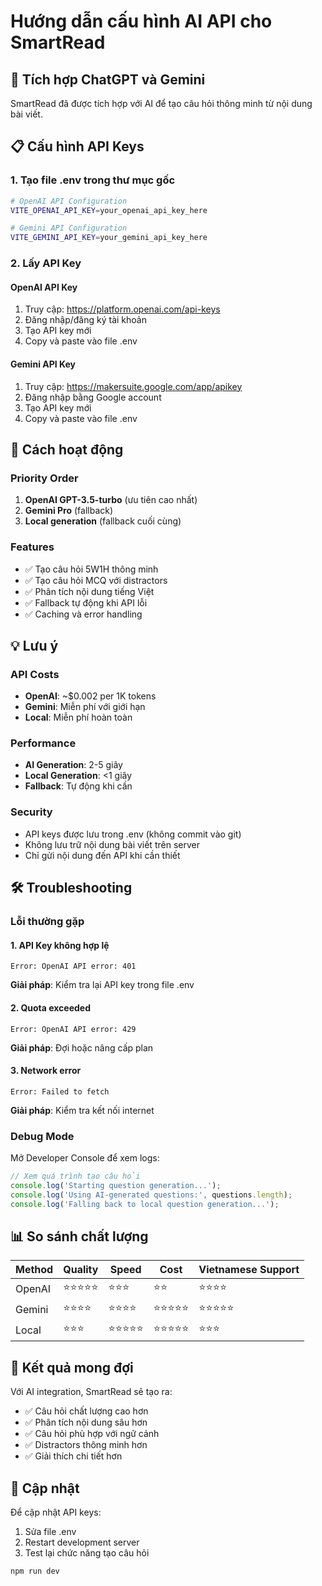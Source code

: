 # Hướng dẫn cấu hình AI API cho SmartRead

## 🚀 Tích hợp ChatGPT và Gemini

SmartRead đã được tích hợp với AI để tạo câu hỏi thông minh từ nội dung bài viết.

## 📋 Cấu hình API Keys

### 1. Tạo file .env trong thư mục gốc
```bash
# OpenAI API Configuration
VITE_OPENAI_API_KEY=your_openai_api_key_here

# Gemini API Configuration  
VITE_GEMINI_API_KEY=your_gemini_api_key_here
```

### 2. Lấy API Key

#### OpenAI API Key
1. Truy cập: https://platform.openai.com/api-keys
2. Đăng nhập/đăng ký tài khoản
3. Tạo API key mới
4. Copy và paste vào file .env

#### Gemini API Key
1. Truy cập: https://makersuite.google.com/app/apikey
2. Đăng nhập bằng Google account
3. Tạo API key mới
4. Copy và paste vào file .env

## 🔧 Cách hoạt động

### Priority Order
1. **OpenAI GPT-3.5-turbo** (ưu tiên cao nhất)
2. **Gemini Pro** (fallback)
3. **Local generation** (fallback cuối cùng)

### Features
- ✅ Tạo câu hỏi 5W1H thông minh
- ✅ Tạo câu hỏi MCQ với distractors
- ✅ Phân tích nội dung tiếng Việt
- ✅ Fallback tự động khi API lỗi
- ✅ Caching và error handling

## 💡 Lưu ý

### API Costs
- **OpenAI**: ~$0.002 per 1K tokens
- **Gemini**: Miễn phí với giới hạn
- **Local**: Miễn phí hoàn toàn

### Performance
- **AI Generation**: 2-5 giây
- **Local Generation**: <1 giây
- **Fallback**: Tự động khi cần

### Security
- API keys được lưu trong .env (không commit vào git)
- Không lưu trữ nội dung bài viết trên server
- Chỉ gửi nội dung đến API khi cần thiết

## 🛠️ Troubleshooting

### Lỗi thường gặp

#### 1. API Key không hợp lệ
```
Error: OpenAI API error: 401
```
**Giải pháp**: Kiểm tra lại API key trong file .env

#### 2. Quota exceeded
```
Error: OpenAI API error: 429
```
**Giải pháp**: Đợi hoặc nâng cấp plan

#### 3. Network error
```
Error: Failed to fetch
```
**Giải pháp**: Kiểm tra kết nối internet

### Debug Mode
Mở Developer Console để xem logs:
```javascript
// Xem quá trình tạo câu hỏi
console.log('Starting question generation...');
console.log('Using AI-generated questions:', questions.length);
console.log('Falling back to local question generation...');
```

## 📊 So sánh chất lượng

| Method | Quality | Speed | Cost | Vietnamese Support |
|--------|---------|-------|------|-------------------|
| OpenAI | ⭐⭐⭐⭐⭐ | ⭐⭐⭐ | ⭐⭐ | ⭐⭐⭐⭐ |
| Gemini | ⭐⭐⭐⭐ | ⭐⭐⭐⭐ | ⭐⭐⭐⭐⭐ | ⭐⭐⭐⭐⭐ |
| Local | ⭐⭐⭐ | ⭐⭐⭐⭐⭐ | ⭐⭐⭐⭐⭐ | ⭐⭐⭐ |

## 🎯 Kết quả mong đợi

Với AI integration, SmartRead sẽ tạo ra:
- ✅ Câu hỏi chất lượng cao hơn
- ✅ Phân tích nội dung sâu hơn
- ✅ Câu hỏi phù hợp với ngữ cảnh
- ✅ Distractors thông minh hơn
- ✅ Giải thích chi tiết hơn

## 🔄 Cập nhật

Để cập nhật API keys:
1. Sửa file .env
2. Restart development server
3. Test lại chức năng tạo câu hỏi

```bash
npm run dev
```
